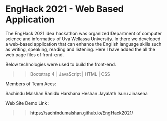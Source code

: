 # EngHack 2021 - Web Based Application

The EngHack 2021 idea hackathon was organized Department of computer science and informatics of Uva Wellassa University.
In there we developed a web-based application that can enhance the English language skills such as writing, speaking, reading and listening. Here I have added the all the web page files of front-end.

Below technologies were used to build the front-end.
>> Bootstrap 4 | JavaScript | HTML | CSS
 
Members of Team Aces:

Sachindu Malshan
Ranidu Harshana
Heshan Jayalath
Isuru Jinasena

Web Site Demo Link :

>> https://sachindumalshan.github.io/EngHack2021/
